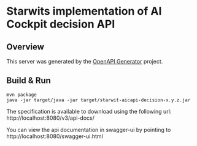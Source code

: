 # Starwits implementation of AI Cockpit decision API


## Overview
This server was generated by the [OpenAPI Generator](https://openapi-generator.tech) project.


## Build & Run

    mvn package
    java -jar target/java -jar target/starwit-aicapi-decision-x.y.z.jar

The specification is available to download using the following url:
http://localhost:8080/v3/api-docs/


You can view the api documentation in swagger-ui by pointing to
http://localhost:8080/swagger-ui.html
